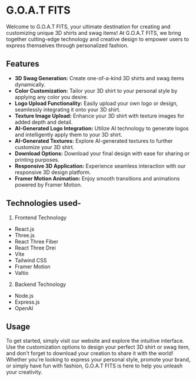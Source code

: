 # G.O.A.T FITS

Welcome to G.O.A.T FITS, your ultimate destination for creating and customizing unique 3D shirts and swag items! At G.O.A.T FITS, we bring together cutting-edge technology and creative design to empower users to express themselves through personalized fashion.

## Features

- **3D Swag Generation:** Create one-of-a-kind 3D shirts and swag items dynamically.
- **Color Customization:** Tailor your 3D shirt to your personal style by applying any color you desire.
- **Logo Upload Functionality:** Easily upload your own logo or design, seamlessly integrating it onto your 3D shirt.
- **Texture Image Upload:** Enhance your 3D shirt with texture images for added depth and detail.
- **AI-Generated Logo Integration:** Utilize AI technology to generate logos and intelligently apply them to your 3D shirt.
- **AI-Generated Textures:** Explore AI-generated textures to further customize your 3D shirt.
- **Download Options:** Download your final design with ease for sharing or printing purposes.
- **Responsive 3D Application:** Experience seamless interaction with our responsive 3D design platform.
- **Framer Motion Animation:** Enjoy smooth transitions and animations powered by Framer Motion.

## Technologies used-

1. Frontend Technology

- React.js
- Three.js
- React Three Fiber
- React Three Drei
- Vite
- Tailwind CSS
- Framer Motion
- Valtio

2. Backend Technology

- Node.js
- Express.js
- OpenAI

## Usage

To get started, simply visit our website and explore the intuitive interface. Use the customization options to design your perfect 3D shirt or swag item, and don't forget to download your creation to share it with the world! Whether you're looking to express your personal style, promote your brand, or simply have fun with fashion, G.O.A.T FITS is here to help you unleash your creativity.
